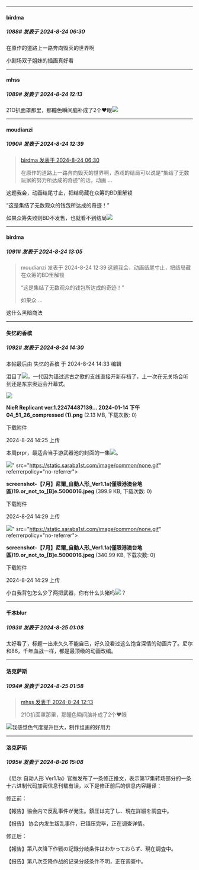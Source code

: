 ﻿
*****

####  birdma  
##### 1088#       发表于 2024-8-24 06:30

在原作的道路上一路奔向毁灭的世界啊

小剧场双子姐妹的插画真好看


*****

####  mhss  
##### 1089#       发表于 2024-8-24 12:13

21O扒面罩那里，那瞳色瞬间脑补成了2个♥眼<img src="https://static.saraba1st.com/image/smiley/face2017/018.png" referrerpolicy="no-referrer">


*****

####  moudianzi  
##### 1090#       发表于 2024-8-24 12:39

<blockquote><a href="httphttps://bbs.saraba1st.com/2b/forum.php?mod=redirect&amp;goto=findpost&amp;pid=65997670&amp;ptid=2050724" target="_blank">birdma 发表于 2024-8-24 06:30</a>

在原作的道路上一路奔向毁灭的世界啊，游戏的结局可以说是“集结了无数玩家的努力所达成的奇迹”的话，动画 ...</blockquote>
这题我会，动画结尾寸止，把结局藏在众筹的BD里解锁

“这是集结了无数观众的钱包所达成的奇迹！”

如果众筹失败则BD不发售，也就看不到结局<img src="https://static.saraba1st.com/image/smiley/face2017/220.png" referrerpolicy="no-referrer">


*****

####  birdma  
##### 1091#       发表于 2024-8-24 13:05

<blockquote>moudianzi 发表于 2024-8-24 12:39
这题我会，动画结尾寸止，把结局藏在众筹的BD里解锁

“这是集结了无数观众的钱包所达成的奇迹！”

如果众 ...</blockquote>
这什么黑暗商法


*****

####  失忆的香槟  
##### 1092#       发表于 2024-8-24 14:30

 本帖最后由 失忆的香槟 于 2024-8-24 14:33 编辑 

泪目了<img src="https://static.saraba1st.com/image/smiley/face2017/139.png" referrerpolicy="no-referrer">，一代因为错过远古之歌的支线直接开新存档了，上一次在无关场合听到还是东京奥运会开幕式。

<img src="https://img.saraba1st.com/forum/202408/24/142550jefffst1sfffraaa.png" referrerpolicy="no-referrer">

<strong>NieR Replicant ver.1.22474487139... 2024-01-14 下午 04_51_26_compressed (1).png</strong> (2.13 MB, 下载次数: 0)

下载附件

2024-8-24 14:25 上传

本周prpr，最适合当手游武器池的封面的一集<img src="https://static.saraba1st.com/image/smiley/face2017/067.png" referrerpolicy="no-referrer">。

<img src="https://img.saraba1st.com/forum/202408/24/142918d03by0zt3e0oeiad.jpeg" referrerpolicy="no-referrer">" src="https://static.saraba1st.com/image/common/none.gif" referrerpolicy="no-referrer">

<strong>screenshot-【7月】尼爾_自動人形_Ver1.1a(僅限港澳台地區)19.or_not_to_[B]e.5000016.jpeg</strong> (399.9 KB, 下载次数: 0)

下载附件

2024-8-24 14:29 上传

<img src="https://img.saraba1st.com/forum/202408/24/142921f66tsatarodc21za.jpeg" referrerpolicy="no-referrer">" src="https://static.saraba1st.com/image/common/none.gif" referrerpolicy="no-referrer">

<strong>screenshot-【7月】尼爾_自動人形_Ver1.1a(僅限港澳台地區)19.or_not_to_[B]e.5000016.jpeg</strong> (340.99 KB, 下载次数: 0)

下载附件

2024-8-24 14:29 上传

小白我背包怎么少了两把武器，你有什么头猪吗<img src="https://static.saraba1st.com/image/smiley/face2017/268.gif" referrerpolicy="no-referrer">？


*****

####  千本blur  
##### 1093#       发表于 2024-8-25 01:08

太好看了，标题一出来久久不能自已，好久没看过这么饱含深情的动画片了。尼尔和86，千年血战一样，都是最顶级的动画改编。


*****

####  洛克萨斯  
##### 1094#       发表于 2024-8-25 01:58

<blockquote><a href="httphttps://bbs.saraba1st.com/2b/forum.php?mod=redirect&amp;goto=findpost&amp;pid=65999587&amp;ptid=2050724" target="_blank">mhss 发表于 2024-8-24 12:13</a>

21O扒面罩那里，那瞳色瞬间脑补成了2个♥眼</blockquote>
<img src="https://static.saraba1st.com/image/smiley/face2017/067.png" referrerpolicy="no-referrer">我感觉色气度提升巨大，制作组画的好用力


*****

####  洛克萨斯  
##### 1095#       发表于 2024-8-26 15:08

《尼尔 自动人形 Ver1.1a》官推发布了一条修正推文，表示第17集转场部分的一条十六进制代码加密信息刊载有误，以下是修正前后的信息内容翻译：

修正前：

【報告】協会内で反乱事件が発生。鎮圧は完了し、現在詳細を調査中。

​【报告】 协会内发生叛乱事件，已镇压完毕，正在调查详情。

修正后：

【報告】第八次降下作戦の記録分岐条件はわかっておらず、現在調査中。

​【报告】第八次空降作战的记录分歧条件不明，正在调查中。

